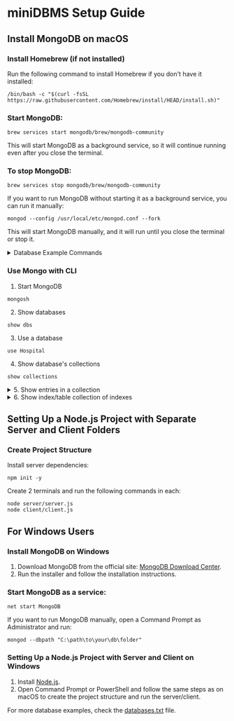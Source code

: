 # miniDBMS Setup Guide

## Install MongoDB on macOS

### Install Homebrew (if not installed)

Run the following command to install Homebrew if you don't have it installed:

```
/bin/bash -c "$(curl -fsSL https://raw.githubusercontent.com/Homebrew/install/HEAD/install.sh)"
```

### Start MongoDB:

```
brew services start mongodb/brew/mongodb-community
```

This will start MongoDB as a background service, so it will continue running even after you close the terminal.

### To stop MongoDB:

```
brew services stop mongodb/brew/mongodb-community
```

If you want to run MongoDB without starting it as a background service, you can run it manually:

```
mongod --config /usr/local/etc/mongod.conf --fork
```

This will start MongoDB manually, and it will run until you close the terminal or stop it.

<details>

<summary>Database Example Commands</summary>

### Database creation

```
create database Hospital
use Hospital
drop database Hospital
```

### Table creation and deletion

```
create table Doctors id int primary, name varchar 255, specialty varchar 255, cnp int
create table Patients id int primary, name varchar 255, cnp int, doctor_id int foreign=Doctors.id
create table Appointments patient_id int primary foreign=Patients.id, doctor_id int primary foreign=Doctors.id
```

```
drop table Appointments
drop table Patients
drop table Doctors
```

### Index creation

```
create unique index cnp_name on Patients cnp, name
create index specialty on Doctors specialty
```

### Insert data and delete data

```
insert into Doctors id = 1, name = 'John', specialty = 'Cardiology', cnp = 1234567890123
insert into Patients id = 1, name = 'Alice', cnp = 1234567890123, doctor_id = 1
insert into Appointments patient_id = 1, doctor_id = 1
```

```
delete from Appointments where patient_id = 1 and doctor_id = 1
delete from Patients where id = 1
delete from Doctors where id = 1
```

</details>

### Use Mongo with CLI

1. Start MongoDB

```
mongosh
```

2. Show databases

```
show dbs
```

3. Use a database

```
use Hospital
```

4. Show database's collections

```
show collections
```

<details>
<summary>5. Show entries in a collection</summary>

```
db.Hospital_Doctors.find()
db.Hospital_Patients.find()
db.Hospital_Patients_fk_Doctors_doctor_id.find()
db.Hospital_Patients_idx_cnp_name.find()
db.Hospital_Doctors_idx_specialty.find()

db.Hospital_Appointments.find()
db.Hospital_Appointments_fk_Patients_patient_id.find()
db.Hospital_Appointments_fk_Doctors_doctor_id.find()
```

</details>

<details>
<summary>6. Show index/table collection of indexes</summary>

```
db.getCollection('Hospital_Doctors').getIndexes()
db.getCollection('Hospital_Patients').getIndexes()
db.getCollection('Hospital_Patients_fk_Doctors_doctor_id').getIndexes()
db.getCollection('Hospital_Patients_idx_cnp_name').getIndexes()

db.getCollection('Hospital_Appointments').getIndexes()
db.getCollection('Hospital_Appointments_fk_Patients_patient_id').getIndexes()
db.getCollection('Hospital_Appointments_fk_Doctors_doctor_id').getIndexes()
```

</details>

## Setting Up a Node.js Project with Separate Server and Client Folders

### Create Project Structure

Install server dependencies:

```
npm init -y
```

Create 2 terminals and run the following commands in each:

```
node server/server.js
node client/client.js
```

## For Windows Users

### Install MongoDB on Windows

1. Download MongoDB from the official site: [MongoDB Download Center](https://www.mongodb.com/try/download/community).
2. Run the installer and follow the installation instructions.

### Start MongoDB as a service:

```
net start MongoDB
```

If you want to run MongoDB manually, open a Command Prompt as Administrator and run:

```
mongod --dbpath "C:\path\to\your\db\folder"
```

### Setting Up a Node.js Project with Server and Client on Windows

1. Install [Node.js](https://nodejs.org/en).
2. Open Command Prompt or PowerShell and follow the same steps as on macOS to create the project structure and run the server/client.

For more database examples, check the [databases.txt](https://github.com/hognogicristina/miniDBMS/blob/main/databases.txt) file.